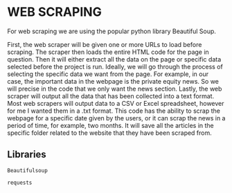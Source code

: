 
# WEB SCRAPING

For web scraping we are using the popular python library Beautiful Soup. 

First, the web scraper will be given one or more URLs to load before scraping.
The scraper then loads the entire HTML code for the page in question. 
Then it will either extract all the data on the page or specific data selected before the project is run.
Ideally, we will go through the process of selecting the specific data we want from the page. For example, in our case, the important data in the webpage is the private equity news. So we will precise in the code that we only want the news section. 
Lastly, the web scraper will output all the data that has been collected into a text format. Most web scrapers will output data to a CSV or Excel spreadsheet, however for me I wanted them in a .txt format. 
This code has the ability to scrap the webpage for a specific date given by the users, or it can scrap the news in a period of time, for example, two months. It will save all the articles in the specific folder related to the website that they have been scraped from. 



## Libraries

`Beautifulsoup`

`requests`
